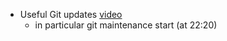 - Useful Git updates [video](https://youtu.be/aolI_Rz0ZqY?si=vWHmDLCgeraJrwPl)
	- in particular git maintenance start (at 22:20)